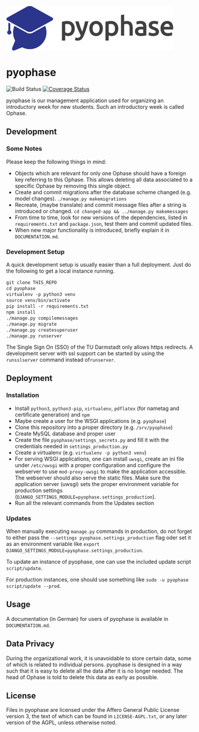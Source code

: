 <p align="left"><img src="logo/horizontal.png" alt="pyophase" height="120px"></p>

# pyophase
![Build Status](https://github.com/d120/pyophase/workflows/Test/badge.svg?branch=master)
[![Coverage Status](https://coveralls.io/repos/github/d120/pyophase/badge.svg?branch=master)](https://coveralls.io/github/d120/pyophase?branch=master)

pyophase is our management application used for organizing an introductory week for new students. Such an introductory week is called Ophase.

## Development

### Some Notes

Please keep the following things in mind:
* Objects which are relevant for only one Ophase should have a foreign key referring to this Ophase. This allows deleting all data associated to a specific Ophase by removing this single object.
* Create and commit migrations after the database scheme changed (e.g. model changes). `./manage.py makemigrations`
* Recreate, (maybe translate) and commit message files after a string is introduced or changed. `cd changed-app && ../manage.py makemessages`
* From time to time, look for new versions of the dependencies, listed in `requirements.txt` and `package.json`, test them and commit updated files.
* When new major functionality is introduced, briefly explain it in `DOCUMENTATION.md`.

### Development Setup

A quick development setup is usually easier than a full deployment. Just do the following to get a local instance running.

```
git clone THIS_REPO
cd pyophase
virtualenv -p python3 venv
source venv/bin/activate
pip install -r requirements.txt
npm install
./manage.py compilemessages
./manage.py migrate
./manage.py createsuperuser
./manage.py runserver
```

The Single Sign On (SSO) of the TU Darmstadt only allows https redirects. A development server with ssl support can be started by
using the `runsslserver` command instead of`runserver`.

## Deployment

### Installation

* Install `python3`, `python3-pip`, `virtualenv`, `pdflatex` (for nametag and certificate generation) and `npm`
* Maybe create a user for the WSGI applications (e.g. `pyophase`)
* Clone this repository into a proper directory (e.g. `/srv/pyophase`)
* Create MySQL database and proper user
* Create the file `pyophase/settings_secrets.py` and fill it with the credentials needed in `settings_production.py`
* Create a virtualenv (e.g. `virtualenv -p python3 venv`)
* For serving WSGI applications, one can install `uwsgi`, create an ini file under `/etc/uwsgi` with a proper configuration and configure the webserver to use `mod-proxy-uwsgi` to make the application accessible. The webserver should also serve the static files. Make sure the application server (uwsgi) sets the proper environment variable for production settings (`DJANGO_SETTINGS_MODULE=pyophase.settings_production`).
* Run all the relevant commands from the Updates section

### Updates

When manually executing `manage.py` commands in production, do not forget to either pass the `--settings pyophase.settings_production` flag oder set it as an environment variable like `export DJANGO_SETTINGS_MODULE=pyophase.settings_production`.

To update an instance of pyophase, one can use the included update script `script/update`.

For production instances, one should use something like `sudo -u pyophase script/update --prod`.

## Usage

A documentation (in German) for users of pyophase is available in `DOCUMENTATION.md`.

## Data Privacy

During the organizational work, it is unavoidable to store certain data, some of which is related to individual persons. pyophase is designed in a way such that it is easy to delete all the data after it is no longer needed. The head of Ophase is told to delete this data as early as possible.

## License

Files in pyophase are licensed under the Affero General Public License version 3, the text of which can be found in `LICENSE-AGPL.txt`, or any later version of the AGPL, unless otherwise noted.
